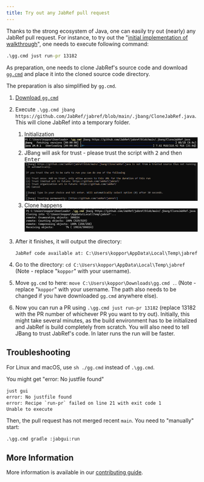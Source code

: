 ```yaml
---
title: Try out any JabRef pull request
---
```


Thanks to the strong ecosystem of Java, one can easily try out (nearly) any JabRef pull request.
For instance, to try out the "[initial implementation of walkthrough](https://github.com/JabRef/jabref/pull/13182)", one needs to execute following command:

```cmd
.\gg.cmd just run-pr 13182
```

As preparation, one needs to clone JabRef's source code and download [`gg.cmd`](https://github.com/eirikb/gg) and place it into the cloned source code directory.

The preparation is also simplified by `gg.cmd`.

1. [Download `gg.cmd`](https://github.com/eirikb/gg/releases/latest/download/gg.cmd)
2. Execute `.\gg.cmd jbang https://github.com/JabRef/jabref/blob/main/.jbang/CloneJabRef.java`. This will clone JabRef into a temporary folder.

    1. Initialization\
       ![gg initialization](../img/gg-init.png)
    2. JBang will ask for trust - please trust the script with <kbd>2</kbd> and then <kbd>Enter</kbd>\
       ![JBang confirmation](../img/gg-jbang-confirmation.png)
    3. Clone happens\
       ![gg-jabref-clone](../img/gg-jabref-clone.png)

3. After it finishes, it will output the directory:

   ```text
   JabRef code available at: C:\Users\koppor\AppData\Local\Temp\jabref
   ```

4. Go to the directory: `cd C:\Users\koppor\AppData\Local\Temp\jabref` (Note - replace "`koppor`" with your username).
5. Move `gg.cmd` to here: `move C:\Users\koppor\Downloads\gg.cmd .`. (Note - replace "`koppor`" with your username. The path also needs to be changed if you have downloaded `gg.cmd` anywhere else).
6. Now you can run a PR using `.\gg.cmd just run-pr 13182` (replace 13182 with the PR number of whichever PR you want to try out). Initially, this might take several minutes, as the build environment has to be initialized and JabRef is build completely from scratch. You will also need to tell JBang to trust JabRef's code. In later runs the run will be faster.

## Troubleshooting

For Linux and macOS, use `sh ./gg.cmd` instead of `.\gg.cmd`.

You might get "error: No justfile found"

```monospace
just gui
error: No justfile found
error: Recipe `run-pr` failed on line 21 with exit code 1
Unable to execute
```

Then, the pull request has not merged recent `main`.
You need to "manually" start:

```cmd
.\gg.cmd gradle :jabgui:run
```

## More Information

More information is available in our [contributing guide](https://docs.jabref.org/contributing#i-would-like-to-try-out-a-feature-introduced-at-pull-request).
